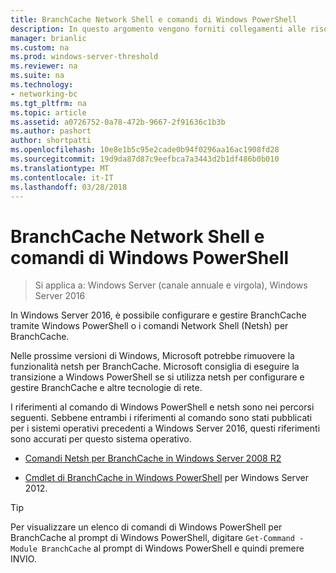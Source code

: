 ```yaml
---
title: BranchCache Network Shell e comandi di Windows PowerShell
description: In questo argomento vengono forniti collegamenti alle risorse di riferimento di comando Network Shell e Windows PowerShell per BranchCache in Windows Server 2016
manager: brianlic
ms.custom: na
ms.prod: windows-server-threshold
ms.reviewer: na
ms.suite: na
ms.technology:
- networking-bc
ms.tgt_pltfrm: na
ms.topic: article
ms.assetid: a0726752-0a78-472b-9667-2f91636c1b3b
ms.author: pashort
author: shortpatti
ms.openlocfilehash: 10e8e1b5c95e2cade0b94f0296aa16ac1908fd28
ms.sourcegitcommit: 19d9da87d87c9eefbca7a3443d2b1df486b0b010
ms.translationtype: MT
ms.contentlocale: it-IT
ms.lasthandoff: 03/28/2018
---
```

# <a name="branchcache-network-shell-and-windows-powershell-commands"></a>BranchCache Network Shell e comandi di Windows PowerShell

>Si applica a: Windows Server (canale annuale e virgola), Windows Server 2016

In Windows Server 2016, è possibile configurare e gestire BranchCache tramite Windows PowerShell o i comandi Network Shell (Netsh) per BranchCache.  
  
Nelle prossime versioni di Windows, Microsoft potrebbe rimuovere la funzionalità netsh per BranchCache. Microsoft consiglia di eseguire la transizione a Windows PowerShell se si utilizza netsh per configurare e gestire BranchCache e altre tecnologie di rete.  
  
I riferimenti al comando di Windows PowerShell e netsh sono nei percorsi seguenti. Sebbene entrambi i riferimenti al comando sono stati pubblicati per i sistemi operativi precedenti a Windows Server 2016, questi riferimenti sono accurati per questo sistema operativo.  
  
-   [Comandi Netsh per BranchCache in Windows Server 2008 R2](https://technet.microsoft.com/library/dd979561(v=ws.10))  
  
-   [Cmdlet di BranchCache in Windows PowerShell](https://technet.microsoft.com/library/hh848392.aspx) per Windows Server 2012.  
  
> [!TIP]  
> Per visualizzare un elenco di comandi di Windows PowerShell per BranchCache al prompt di Windows PowerShell, digitare `Get-Command -Module BranchCache` al prompt di Windows PowerShell e quindi premere INVIO.  
  


